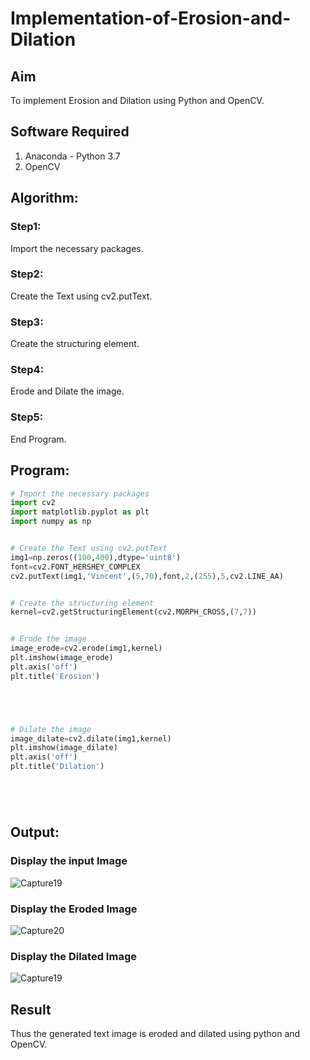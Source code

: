 # Implementation-of-Erosion-and-Dilation
## Aim
To implement Erosion and Dilation using Python and OpenCV.
## Software Required
1. Anaconda - Python 3.7
2. OpenCV
## Algorithm:
### Step1:
Import the necessary packages.
### Step2:
Create the Text using cv2.putText.
### Step3:
Create the structuring element.
### Step4:
Erode and Dilate the image.
### Step5:
End Program.
## Program:

``` Python
# Import the necessary packages
import cv2
import matplotlib.pyplot as plt
import numpy as np


# Create the Text using cv2.putText
img1=np.zeros((100,400),dtype='uint8')
font=cv2.FONT_HERSHEY_COMPLEX
cv2.putText(img1,'Vincent',(5,70),font,2,(255),5,cv2.LINE_AA)


# Create the structuring element
kernel=cv2.getStructuringElement(cv2.MORPH_CROSS,(7,7))


# Erode the image
image_erode=cv2.erode(img1,kernel)
plt.imshow(image_erode)
plt.axis('off')
plt.title('Erosion')





# Dilate the image
image_dilate=cv2.dilate(img1,kernel)
plt.imshow(image_dilate)
plt.axis('off')
plt.title('Dilation')






```
## Output:

### Display the input Image
![Capture19](https://user-images.githubusercontent.com/75234588/169644184-875b90e8-23fa-4344-90a9-161a046e5853.PNG)

### Display the Eroded Image
![Capture20](https://user-images.githubusercontent.com/75234588/169644189-46e36b59-3a01-48b4-92fe-18eb4a01fc31.PNG)

### Display the Dilated Image
![Capture19](https://user-images.githubusercontent.com/75234588/169644190-29fdd912-f1b2-406d-9243-219de48932ff.PNG)

## Result
Thus the generated text image is eroded and dilated using python and OpenCV.
